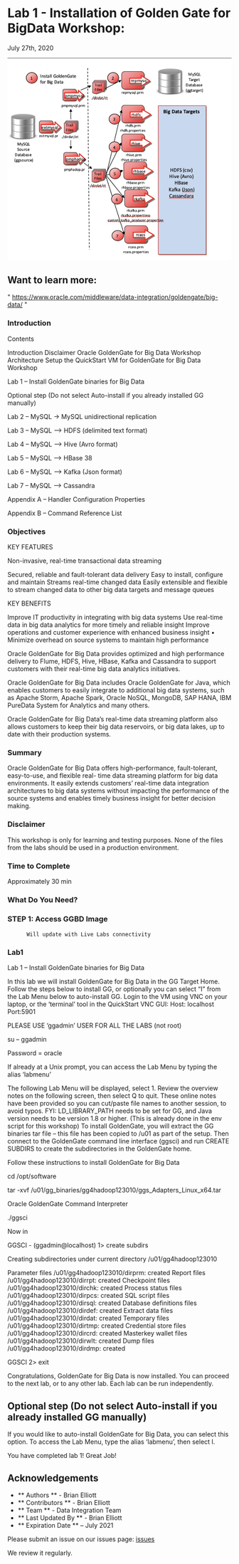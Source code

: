 # Lab 1 -  Installation of Golden Gate for BigData Workshop: 
July 27th, 2020

![](images/100/image110_1.png)

## Want to learn more:
" https://www.oracle.com/middleware/data-integration/goldengate/big-data/ "

### Introduction
Contents

Introduction
 Disclaimer
  Oracle GoldenGate for Big Data Workshop Architecture 
  Setup the QuickStart VM for GoldenGate for Big Data Workshop

 Lab 1 – Install GoldenGate binaries for Big Data 

 Optional step (Do not select Auto-install if you already installed GG manually) 
 
Lab 2 – MySQL ->  MySQL unidirectional replication
  
Lab 3 – MySQL --> HDFS (delimited text format) 

Lab 4 – MySQL --> Hive (Avro format) 

Lab 5 – MySQL --> HBase 38 

Lab 6 – MySQL --> Kafka (Json format) 

Lab 7 – MySQL --> Cassandra 

Appendix A – Handler Configuration Properties 

Appendix B – Command Reference List

### Objectives

KEY FEATURES

Non-invasive, real-time transactional data streaming

Secured, reliable and fault-tolerant data delivery 
Easy to install, configure and maintain 
Streams real-time changed data 
Easily extensible and flexible to stream changed data to other big data targets and message queues

KEY BENEFITS

Improve IT productivity in integrating with big data systems 
Use real-time data in big data analytics for more timely and reliable insight 
Improve operations and customer experience with enhanced business insight • Minimize overhead on source systems to maintain high performance

Oracle GoldenGate for Big Data provides optimized and high performance delivery to Flume, HDFS, Hive, HBase, Kafka and Cassandra to support customers with their real-time big data analytics initiatives.

Oracle GoldenGate for Big Data includes Oracle GoldenGate for Java, which enables customers to easily integrate to additional big data systems, such as Apache Storm, Apache Spark, Oracle NoSQL, MongoDB, SAP HANA, IBM PureData System for Analytics and many others.

Oracle GoldenGate for Big Data’s real-time data streaming platform also allows customers to keep their big data reservoirs, or big data lakes, up to date with their production systems.

### Summary

Oracle GoldenGate for Big Data offers high-performance, fault-tolerant, easy-to-use, and flexible real- time data streaming platform for big data environments. It easily extends customers’ real-time data
integration architectures to big data systems without impacting the performance of the source systems and enables timely business insight for better decision making.

### Disclaimer

This workshop is only for learning and testing purposes. None of the files from the labs should be used in a production environment. 

### Time to Complete
Approximately 30 min

### What Do You Need?


### STEP 1: Access GGBD Image 

          Will update with Live Labs connectivity



### Lab1

Lab 1 – Install GoldenGate binaries for Big Data

In this lab we will install GoldenGate for Big Data in the GG Target Home. Follow the steps below to install GG, or optionally you can select “I” from the Lab Menu below to auto-install GG.
Login to the VM using VNC on your laptop, or the ‘terminal’ tool in the QuickStart VNC GUI: Host: localhost
Port:5901

PLEASE USE ‘ggadmin’ USER FOR ALL THE LABS (not root)

su – ggadmin

Password = oracle 


If already at a Unix prompt, you can access the Lab Menu by typing the alias ‘labmenu’

The following Lab Menu will be displayed, select 1. Review the overview notes on the following screen, then select Q to quit. These online notes have been provided so you can cut/paste file names to another session, to avoid typos.
FYI: LD_LIBRARY_PATH needs to be set for GG, and Java version needs to be version 1.8 or higher. (This is already done in the env script for this workshop)
To install GoldenGate, you will extract the GG binaries tar file – this file has been copied to /u01 as part of the setup. Then connect to the GoldenGate command line interface (ggsci) and run CREATE SUBDIRS to create the subdirectories in the GoldenGate home.

Follow these instructions to install GoldenGate for Big Data

cd /opt/software

 tar -xvf /u01/gg_binaries/gg4hadoop123010/ggs_Adapters_Linux_x64.tar 


Oracle GoldenGate Command Interpreter

 ./ggsci

Now in

GGSCI  - (ggadmin@localhost) 
1> create subdirs

Creating subdirectories under current directory /u01/gg4hadoop123010

Parameter files	/u01/gg4hadoop123010/dirprm: created
Report files	/u01/gg4hadoop123010/dirrpt: created
Checkpoint files	/u01/gg4hadoop123010/dirchk: created Process status files	/u01/gg4hadoop123010/dirpcs: created SQL script files	/u01/gg4hadoop123010/dirsql: created Database definitions files /u01/gg4hadoop123010/dirdef: created Extract data files	/u01/gg4hadoop123010/dirdat: created Temporary files	/u01/gg4hadoop123010/dirtmp: created Credential store files /u01/gg4hadoop123010/dircrd: created Masterkey wallet files     /u01/gg4hadoop123010/dirwlt: created Dump files	/u01/gg4hadoop123010/dirdmp: created

GGSCI 2> exit 



Congratulations, GoldenGate for Big Data is now installed. You can proceed to the next lab, or to any other lab. Each lab can be run independently.
 
## Optional step (Do not select Auto-install if you already installed GG manually)

If you would like to auto-install GoldenGate for Big Data, you can select this option. To access the Lab Menu, type the alias ‘labmenu’, then select I.


You have completed lab 1! Great Job!

## Acknowledgements

 - ** Authors ** - Brian Elliott
 - ** Contributors ** - Brian Elliott
 - ** Team ** - Data Integration Team
 - ** Last Updated By ** - Brian Elliott
 - ** Expiration Date ** – July 2021

Please submit an issue on our issues page:
[issues](https://github.com/oracle/learning-library/issues) 

 We review it regularly.